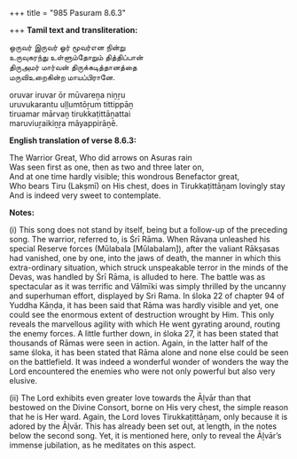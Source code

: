 +++
title = "985 Pasuram 8.6.3"

+++
**Tamil text and transliteration:**

ஒருவர் இருவர் ஓர் மூவர்என நின்று  
உருவுகரந்து உள்ளும்தோறும் தித்திப்பான்  
திருஅமர் மார்வன் திருக்கடித்தானத்தை  
மருவிஉறைகின்ற மாயப்பிரானே.

oruvar iruvar ōr mūvareṉa niṉṟu  
uruvukarantu uḷḷumtōṟum tittippāṉ  
tiruamar mārvaṉ tirukkaṭittāṉattai  
maruviuṟaikiṉṟa māyappirāṉē.

**English translation of verse 8.6.3:**

The Warrior Great, Who did arrows on Asuras rain  
Was seen first as one, then as two and three later on,  
And at one time hardly visible; this wondrous Benefactor great,  
Who bears Tiru (Lakṣmī) on His chest, does in Tirukkaṭittāṉam lovingly stay  
And is indeed very sweet to contemplate.

**Notes:**

\(i\) This song does not stand by itself, being but a follow-up of the preceding song. The warrior, referred to, is Śrī Rāma. When Rāvaṇa unleashed his special Reserve forces (Mūlabala [Mūlabalam]), after the valiant Rākṣasas had vanished, one by one, into the jaws of death, the manner in which this extra-ordinary situation, which struck unspeakable terror in the minds of the Devas, was handled by Śrī Rāma, is alluded to here. The battle was as spectacular as it was terrific and Vālmīki was simply thrilled by the uncanny and superhuman effort, displayed by Sri Rama. In śloka 22 of chapter 94 of Yuddha Kāṇḍa, it has been said that Rāma was hardly visible and yet, one could see the enormous extent of destruction wrought by Him. This only reveals the marvellous agility with which He went gyrating around, routing the enemy forces. A little further down, in śloka 27, it has been stated that thousands of Rāmas were seen in action. Again, in the latter half of the same śloka, it has been stated that Rāma alone and none else could be seen on the battlefield. It was indeed a wonderful wonder of wonders the way the Lord encountered the enemies who were not only powerful but also very elusive.

\(ii\) The Lord exhibits even greater love towards the Āḻvār than that bestowed on the Divine Consort, borne on His very chest, the simple reason that he is Her ward. Again, the Lord loves Tirukkaṭittāṉam, only because it is adored by the Āḻvār. This has already been set out, at length, in the notes below the second song. Yet, it is mentioned here, only to reveal the Āḻvār’s immense jubilation, as he meditates on this aspect.


